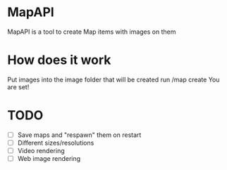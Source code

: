 # MapAPI
MapAPI is a tool to create Map items with images on them

# How does it work
Put images into the image folder that will be created
run /map create <filename>
You are set!

# TODO
- [ ] Save maps and "respawn" them on restart
- [ ] Different sizes/resolutions
- [ ] Video rendering
- [ ] Web image rendering
